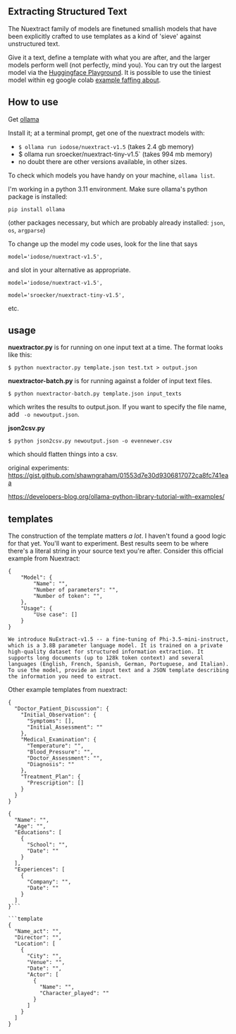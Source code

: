 ## Extracting Structured Text

The Nuextract family of models are finetuned smallish models that have been explicitly crafted to use templates as a kind of 'sieve' against unstructured text.

Give it a text, define a template with what you are after, and the larger models perform well (not perfectly, mind you). You can try out the largest model via the [Huggingface Playground](https://huggingface.co/spaces/numind/NuExtract-1.5). It is possible to use the tiniest model within eg google colab [example faffing about](https://colab.research.google.com/drive/15SL9vCumXvAkoqn2va5b5vhmRVYu9arO#scrollTo=e8SU1yEb0yI6).

## How to use
Get [ollama](ollama.com)

Install it; at a terminal prompt, get one of the nuextract models with:

+ `$ ollama run iodose/nuextract-v1.5`  (takes 2.4 gb memory)
+ $ ollama run sroecker/nuextract-tiny-v1.5` (takes 994 mb memory)
+ no doubt there are other versions available, in other sizes.

To check which models you have handy on your machine, `ollama list`.

I'm working in a python 3.11 environment. Make sure ollama's python package is installed:

`pip install ollama`

(other packages necessary, but which are probably already installed: `json`, `os`, `argparse`)

To change up the model my code uses, look for the line that says

```model='iodose/nuextract-v1.5',``` 

and slot in your alternative as appropriate.

```model='iodose/nuextract-v1.5',```

```model='sroecker/nuextract-tiny-v1.5',```

etc.


## usage

**nuextractor.py** is for running on one input text at a time. The format looks like this:

```$ python nuextractor.py template.json test.txt > output.json```

**nuextractor-batch.py** is for running against a folder of input text files.

```$ python nuextractor-batch.py template.json input_texts```

which writes the results to output.json. If you want to specify the file name, add ``` -o newoutput.json```.

**json2csv.py**

```$ python json2csv.py newoutput.json -o evennewer.csv```

which should flatten things into a csv. 

original experiments: https://gist.github.com/shawngraham/01553d7e30d9306817072ca8fc741eaa


https://developers-blog.org/ollama-python-library-tutorial-with-examples/

## templates

The construction of the template matters _a lot_. I haven't found a good logic for that yet. You'll want to experiment. Best results seem to be where there's a literal string in your source text you're after. Consider this official example from Nuextract:

```template
{
    "Model": {
        "Name": "",
        "Number of parameters": "",
        "Number of token": "",
    },
    "Usage": {
        "Use case": []
    }
}
```
```text
We introduce NuExtract-v1.5 -- a fine-tuning of Phi-3.5-mini-instruct, which is a 3.8B parameter language model. It is trained on a private high-quality dataset for structured information extraction. It supports long documents (up to 128k token context) and several languages (English, French, Spanish, German, Portuguese, and Italian). To use the model, provide an input text and a JSON template describing the information you need to extract.
```

Other example templates from nuextract:
```template
{
  "Doctor_Patient_Discussion": {
    "Initial_Observation": {
      "Symptoms": [],
      "Initial_Assessment": ""
    },
    "Medical_Examination": {
      "Temperature": "",
      "Blood_Pressure": "",
      "Doctor_Assessment": "",
      "Diagnosis": ""
    },
    "Treatment_Plan": {
      "Prescription": []
    }
  }
}
```

```template
{
  "Name": "",
  "Age": "",
  "Educations": [
    {
      "School": "",
      "Date": ""
    }
  ],
  "Experiences": [
    {
      "Company": "",
      "Date": ""
    }
  ]
}```

```template
{
  "Name_act": "",
  "Director": "",
  "Location": [
    {
      "City": "",
      "Venue": "",
      "Date": "",
      "Actor": [
        {
          "Name": "",
          "Character_played": ""
        }
      ]
    }
  ]
}
```
